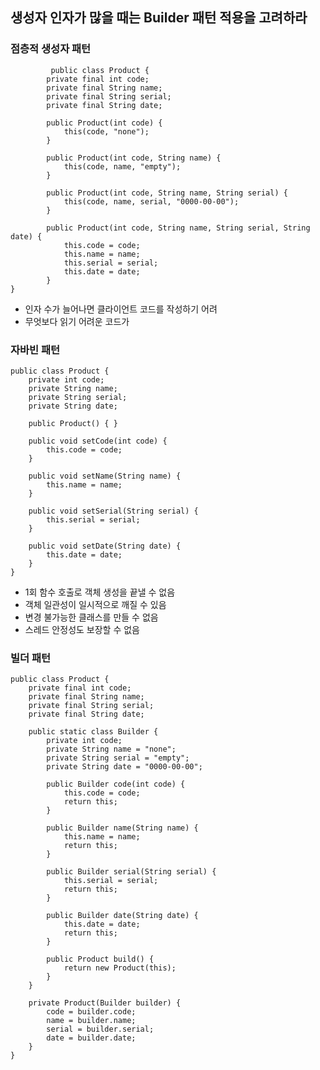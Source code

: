 ## 생성자 인자가 많을 때는 Builder 패턴 적용을 고려하라

### 점층적 생성자 패턴
<pre><code>			public class Product {
		private final int code;
		private final String name;
		private final String serial;
		private final String date;

        public Product(int code) {
            this(code, "none");
        }

        public Product(int code, String name) {
            this(code, name, "empty");
        }

        public Product(int code, String name, String serial) {
            this(code, name, serial, "0000-00-00");
        }

        public Product(int code, String name, String serial, String date) {
            this.code = code;
            this.name = name;
            this.serial = serial;
            this.date = date;
        }
}
</code></pre>

- 인자 수가 늘어나면 클라이언트 코드를 작성하기 어려
- 무엇보다 읽기 어려운 코드가 

### 자바빈 패턴
```
public class Product {
    private int code;
    private String name;
    private String serial;
    private String date;

    public Product() { }

    public void setCode(int code) {
        this.code = code;
    }

    public void setName(String name) {
        this.name = name;
    }

    public void setSerial(String serial) {
        this.serial = serial;
    }

    public void setDate(String date) {
        this.date = date;
    }
}
```
- 1회 함수 호출로 객체 생성을 끝낼 수 없음
- 객체 일관성이 일시적으로 깨질 수 있음
- 변경 불가능한 클래스를 만들 수 없음
- 스레드 안정성도 보장할 수 없음

### 빌더 패턴
```
public class Product {
    private final int code;
    private final String name;
    private final String serial;
    private final String date;

    public static class Builder {
        private int code;
        private String name = "none";
        private String serial = "empty";
        private String date = "0000-00-00";

        public Builder code(int code) {
            this.code = code;
            return this;
        }

        public Builder name(String name) {
            this.name = name;
            return this;
        }

        public Builder serial(String serial) {
            this.serial = serial;
            return this;
        }

        public Builder date(String date) {
            this.date = date;
            return this;
        }

        public Product build() {
            return new Product(this);
        }
    }

    private Product(Builder builder) {
        code = builder.code;
        name = builder.name;
        serial = builder.serial;
        date = builder.date;
    }
}
```

